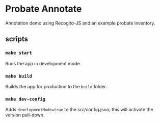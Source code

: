 # Probate Annotate
Annotation demo using Recogito-JS and an example probate inventory. 

## scripts

### ```make start```

Runs the app in development mode.

### ```make build```

Builds the app for production to the `build` folder.

### ```make dev-config```

Adds `developmentMode=true` to the src/config.json; this will activate the version pull-down.